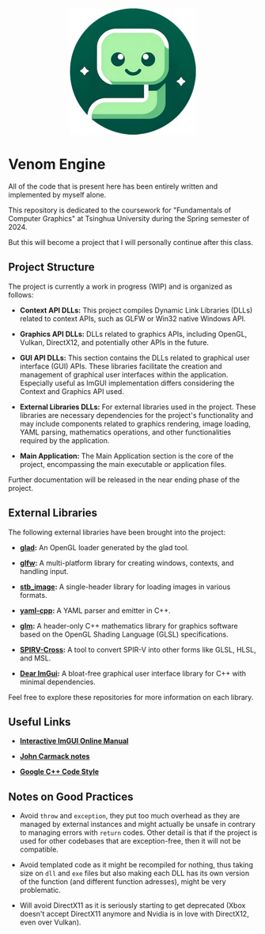 <div align="center">
  <img src="VenomEngine\resources\VenomEngine\VenomEngineLogo_Small.png" alt="VenomEngineLogo">
</div>

# Venom Engine

All of the code that is present here has been entirely written and implemented by myself alone.

This repository is dedicated to the coursework for "Fundamentals of Computer Graphics" at Tsinghua University during the Spring semester of 2024.

But this will become a project that I will personally continue after this class.

## Project Structure

The project is currently a work in progress (WIP) and is organized as follows:

- **Context API DLLs:** This project compiles Dynamic Link Libraries (DLLs) related to context APIs, such as GLFW or Win32 native Windows API.

- **Graphics API DLLs:** DLLs related to graphics APIs, including OpenGL, Vulkan, DirectX12, and potentially other APIs in the future.

- **GUI API DLLs:** This section contains the DLLs related to graphical user interface (GUI) APIs. These libraries facilitate the creation and management of graphical user interfaces within the application. Especially useful as ImGUI implementation differs considering the Context and Graphics API used.

- **External Libraries DLLs:** For external libraries used in the project. These libraries are necessary dependencies for the project's functionality and may include components related to graphics rendering, image loading, YAML parsing, mathematics operations, and other functionalities required by the application.

- **Main Application:** The Main Application section is the core of the project, encompassing the main executable or application files.

Further documentation will be released in the near ending phase of the project.

## External Libraries

The following external libraries have been brought into the project:

- **[glad](https://github.com/Dav1dde/glad):** An OpenGL loader generated by the glad tool.

- **[glfw](https://github.com/glfw/glfw):** A multi-platform library for creating windows, contexts, and handling input.

- **[stb_image](https://github.com/nothings/stb):** A single-header library for loading images in various formats.

- **[yaml-cpp](https://github.com/jbeder/yaml-cpp):** A YAML parser and emitter in C++.

- **[glm](https://github.com/g-truc/glm):** A header-only C++ mathematics library for graphics software based on the OpenGL Shading Language (GLSL) specifications.

- **[SPIRV-Cross](https://github.com/KhronosGroup/SPIRV-Cross):** A tool to convert SPIR-V into other forms like GLSL, HLSL, and MSL.

- **[Dear ImGui](https://github.com/ocornut/imgui):** A bloat-free graphical user interface library for C++ with minimal dependencies.

Feel free to explore these repositories for more information on each library.

## Useful Links

- **[Interactive ImGUI Online Manual](https://pthom.github.io/imgui_manual_online/manual/imgui_manual.html)**

- **[John Carmack notes](https://cppdepend.com/blog/john-carmack-cpp-programming-legend/)**

- **[Google C++ Code Style](https://google.github.io/styleguide/cppguide.html#Exceptions)**

## Notes on Good Practices

- Avoid `throw` and `exception`, they put too much overhead as they are managed by external instances and might actually be unsafe in contrary to managing errors with `return` codes. Other detail is that if the project is used for other codebases that are exception-free, then it will not be compatible.

- Avoid templated code as it might be recompiled for nothing, thus taking size on `dll` and `exe` files but also making each DLL has its own version of the function (and different function adresses), might be very problematic.

- Will avoid DirectX11 as it is seriously starting to get deprecated (Xbox doesn't accept DirectX11 anymore and Nvidia is in love with DirectX12, even over Vulkan).
